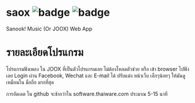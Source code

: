 # saox ![badge](https://img.shields.io/github/release-pre/boyphongsakorn/saox.svg?label=Latest%20Version) ![badge](https://img.shields.io/github/downloads-pre/boyphongsakorn/saox/latest/total.svg?label=Download%20Pre-release%20total)
Sanook! Music (Or JOOX) Web App

# รายละเอียดโปรแกรม
โปรแกรมฟังเพลง ใน JOOX ที่เป็นตัวโปรแกรมเลย ไม่ต้องโหลดตัวช่วย หรือ เข้า browser ไปฟังเลย
Login ผ่าน Facebook, Wechat และ E-mail ได้ 
ปรับแต่ง หน้าเว็บ เล็กๆน้อยๆ ให้มันดูเหมือนใน มือถือ มากที่สุด

การอัดเดต ใน github จะช้ากว่าใน software.thaiware.com ประมาณ 5-15 นาที
